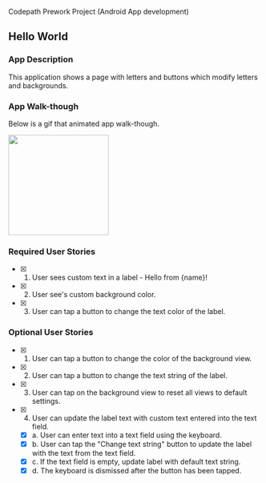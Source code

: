 Codepath Prework Project (Android App development)
## Hello World

### App Description
This application shows a page with letters and buttons which modify letters and backgrounds.

### App Walk-though
Below is a gif that animated app walk-though.

<img src="https://user-images.githubusercontent.com/95173202/152622646-3e9a19fd-164d-4806-a150-96dafddba5ee.gif" width=200><br>

### Required User Stories
- [x] 1. User sees custom text in a label - Hello from {name}!
- [x] 2. User see's custom background color.
- [x] 3. User can tap a button to change the text color of the label.

### Optional User Stories
- [x] 1. User can tap a button to change the color of the background view.
- [x] 2. User can tap a button to change the text string of the label.
- [x] 3. User can tap on the background view to reset all views to default settings.
- [x] 4. User can update the label text with custom text entered into the text field.
   - [x] a. User can enter text into a text field using the keyboard.
   - [x] b. User can tap the "Change text string" button to update the label with the text from the text field.
   - [x] c. If the text field is empty, update label with default text string.
   - [x] d. The keyboard is dismissed after the button has been tapped.
